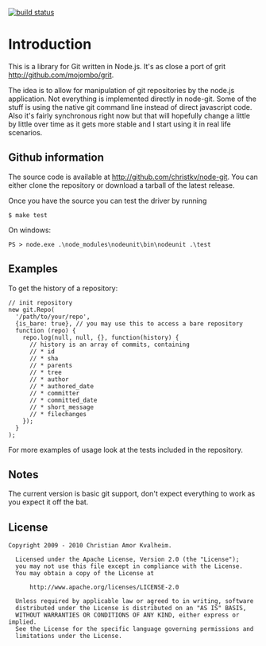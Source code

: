 [![build status](https://secure.travis-ci.org/christkv/node-git.png)](http://travis-ci.org/christkv/node-git)

# Introduction

This is a library for Git written in Node.js. It's as close a port of grit http://github.com/mojombo/grit.

The idea is to allow for manipulation of git repositories by the node.js application. Not everything is
implemented directly in node-git. Some of the stuff is using the native git command line instead of
direct javascript code. Also it's fairly synchronous right now but that will hopefully change a little
by little over time as it gets more stable and I start using it in real life scenarios.

## Github information

The source code is available at http://github.com/christkv/node-git.
You can either clone the repository or download a tarball of the latest release.

Once you have the source you can test the driver by running

	$ make test

On windows:

	PS > node.exe .\node_modules\nodeunit\bin\nodeunit .\test
	
## Examples

To get the history of a repository:

    // init repository
    new git.Repo(
      '/path/to/your/repo',
      {is_bare: true}, // you may use this to access a bare repository
      function (repo) {
        repo.log(null, null, {}, function(history) {
          // history is an array of commits, containing
          // * id
          // * sha
          // * parents
          // * tree
          // * author
          // * authored_date
          // * committer
          // * committed_date
          // * short_message
          // * filechanges
        });
      }
    );

For more examples of usage look at the tests included in the repository.

## Notes

The current version is basic git support, don't expect everything to work as you expect it
off the bat.

## License

	Copyright 2009 - 2010 Christian Amor Kvalheim.

	  Licensed under the Apache License, Version 2.0 (the "License");
	  you may not use this file except in compliance with the License.
	  You may obtain a copy of the License at

	      http://www.apache.org/licenses/LICENSE-2.0

	  Unless required by applicable law or agreed to in writing, software
	  distributed under the License is distributed on an "AS IS" BASIS,
	  WITHOUT WARRANTIES OR CONDITIONS OF ANY KIND, either express or implied.
	  See the License for the specific language governing permissions and
	  limitations under the License.
